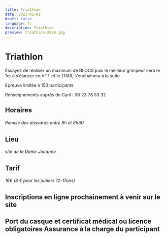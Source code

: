 ```yaml
---
title: Triathlon
date: 2023-01-01
draft: false
language: fr
description: Triathlon
preview: triathlon-2024.jpg
---
```

# Triathlon

Essayez de réaliser un maximum de BLOCS puis le meilleur grimpeur sera  le 1er à s’élancer en VTT et le TRAIL s’enchaînera à la suite  

Epreuve limitée à 150 participants  

Renseignements auprès de Cyril : 06 23 78 53 32

## Horaires

###### Remise des dossards entre 8h et 8h30

## Lieu

###### site de la Dame Jouanne 

## Tarif

###### 16€ (8 € pour les juniors 12-17ans)

## Inscriptions en ligne prochainement à venir sur le site

## Port du casque et certificat médical ou licence obligatoires  Assurance à la charge du participant
